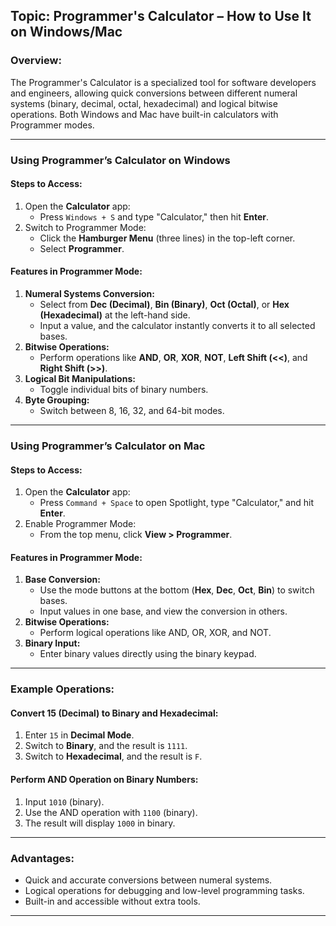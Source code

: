 ## Topic: Programmer's Calculator – How to Use It on Windows/Mac

### Overview:
The Programmer's Calculator is a specialized tool for software developers and engineers, allowing quick conversions between different numeral systems (binary, decimal, octal, hexadecimal) and logical bitwise operations. Both Windows and Mac have built-in calculators with Programmer modes.

---

### **Using Programmer’s Calculator on Windows**

#### **Steps to Access:**
1. Open the **Calculator** app:
   - Press `Windows + S` and type "Calculator," then hit **Enter**.
2. Switch to Programmer Mode:
   - Click the **Hamburger Menu** (three lines) in the top-left corner.
   - Select **Programmer**.

#### **Features in Programmer Mode:**
1. **Numeral Systems Conversion:**
   - Select from **Dec (Decimal)**, **Bin (Binary)**, **Oct (Octal)**, or **Hex (Hexadecimal)** at the left-hand side.
   - Input a value, and the calculator instantly converts it to all selected bases.
2. **Bitwise Operations:**
   - Perform operations like **AND**, **OR**, **XOR**, **NOT**, **Left Shift (<<)**, and **Right Shift (>>)**.
3. **Logical Bit Manipulations:**
   - Toggle individual bits of binary numbers.
4. **Byte Grouping:**
   - Switch between 8, 16, 32, and 64-bit modes.

---

### **Using Programmer’s Calculator on Mac**

#### **Steps to Access:**
1. Open the **Calculator** app:
   - Press `Command + Space` to open Spotlight, type "Calculator," and hit **Enter**.
2. Enable Programmer Mode:
   - From the top menu, click **View > Programmer**.

#### **Features in Programmer Mode:**
1. **Base Conversion:**
   - Use the mode buttons at the bottom (**Hex**, **Dec**, **Oct**, **Bin**) to switch bases.
   - Input values in one base, and view the conversion in others.
2. **Bitwise Operations:**
   - Perform logical operations like AND, OR, XOR, and NOT.
3. **Binary Input:**
   - Enter binary values directly using the binary keypad.

---

### Example Operations:
#### **Convert 15 (Decimal) to Binary and Hexadecimal:**
1. Enter `15` in **Decimal Mode**.
2. Switch to **Binary**, and the result is `1111`.
3. Switch to **Hexadecimal**, and the result is `F`.

#### **Perform AND Operation on Binary Numbers:**
1. Input `1010` (binary).
2. Use the AND operation with `1100` (binary).
3. The result will display `1000` in binary.

---

### Advantages:
- Quick and accurate conversions between numeral systems.
- Logical operations for debugging and low-level programming tasks.
- Built-in and accessible without extra tools.

--- 